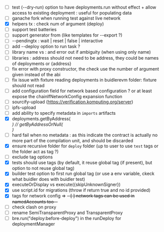 - [ ] test (--dry-run) option to have deployments.run without effect + allow access to existing deployment : useful for populating data
- [ ] ganache fork when running test against live network
- [x] helpers tx : check num of argument (deploy)
- [ ] support test batteries
- [ ] support generator from (like templates for --export ?)
- [ ] --pendingtx : wait | reset | false | interactive
- [ ] add --deploy option to run task ?
- [ ] library name vs <path>:<name> and error out if ambiguity (when using only name)
- [ ] libraries : address should not need to be address, they could be names of deployments or {address}
- [ ] fix error with proxy constructor, the check use the number of argument given instead of the abi
- [ ] fix issue with fixture reading deployments in buidlerevm folder: fixture should not read
- [ ] add configuration field for network based configuration ? or at least expose the chainIfNetworkConfig expansion function
- [ ] sourcify-upload (https://verification.komputing.org/server)
- [ ] ipfs-upload
- [ ] add ability to specify metadata in `imports` artifacts
- [x] deployments.getByAddress(<address>) // getByAddressOrNull(<address>)
- [ ] hard fail when no metadata : as this indicate the contract is actually no more part of the compilation unit, and should be discarded
- [x] ensure recursive folder for `deploy` folder (up to user to use `test` tags or the folder act as tag ?)
- [ ] exclude tag options
- [x] tests should use tags (by default, it reuse global tag (if present), but option to not reuse global tag)
- [x] builder test option to first run global tag (or use a env variable, ckeck what buidler does with buidler test)
- [x] executeOrDisplay vs execute({skipUnknownSigner})
- [x] use script.id for migrations (throw if return true and no id provided)
- [x] tags for network config =>
      ~~- [ ] network tags can be used in namedAccounts too--~~
- [ ] check clash on proxy
- [ ] rename SemiTransparentProxy and TransparentProxy
- [ ] bre.run("deploy:before-deploy") in the runDeploy for deploymentManager
